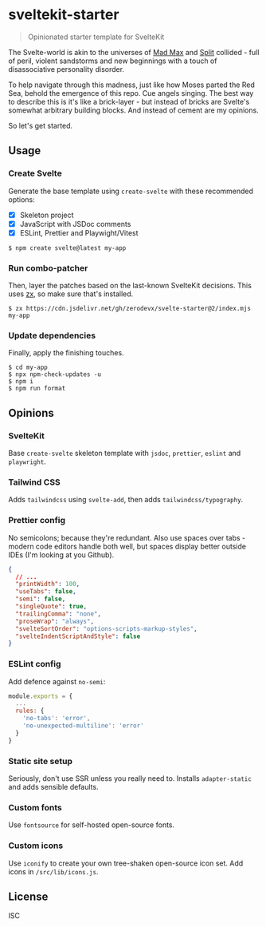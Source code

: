 # sveltekit-starter

> Opinionated starter template for SvelteKit

The Svelte-world is akin to the universes of
[Mad Max](https://en.wikipedia.org/wiki/Mad_Max:_Fury_Road) and
[Split](<https://en.wikipedia.org/wiki/Split_(2016_American_film)>) collided - full of peril,
violent sandstorms and new beginnings with a touch of disassociative personality disorder.

To help navigate through this madness, just like how Moses parted the Red Sea, behold the emergence
of this repo. Cue angels singing. The best way to describe this is it's like a brick-layer - but
instead of bricks are Svelte's somewhat arbitrary building blocks. And instead of cement are my
opinions.

So let's get started.

## Usage

### Create Svelte

Generate the base template using `create-svelte` with these recommended options:

- [x] Skeleton project
- [x] JavaScript with JSDoc comments
- [x] ESLint, Prettier and Playwight/Vitest

```
$ npm create svelte@latest my-app
```

### Run combo-patcher

Then, layer the patches based on the last-known SvelteKit decisions. This uses
[zx](https://github.com/google/zx), so make sure that's installed.

```
$ zx https://cdn.jsdelivr.net/gh/zerodevx/svelte-starter@2/index.mjs my-app
```

### Update dependencies

Finally, apply the finishing touches.

```
$ cd my-app
$ npx npm-check-updates -u
$ npm i
$ npm run format
```

## Opinions

### SvelteKit

Base `create-svelte` skeleton template with `jsdoc`, `prettier`, `eslint` and `playwright`.

### Tailwind CSS

Adds `tailwindcss` using `svelte-add`, then adds `tailwindcss/typography`.

### Prettier config

No semicolons; because they're redundant. Also use spaces over tabs - modern code editors handle
both well, but spaces display better outside IDEs (I'm looking at you Github).

```json
{
  // ...
  "printWidth": 100,
  "useTabs": false,
  "semi": false,
  "singleQuote": true,
  "trailingComma": "none",
  "proseWrap": "always",
  "svelteSortOrder": "options-scripts-markup-styles",
  "svelteIndentScriptAndStyle": false
}
```

### ESLint config

Add defence against `no-semi`:

```js
module.exports = {
  ...
  rules: {
    'no-tabs': 'error',
    'no-unexpected-multiline': 'error'
  }
}
```

### Static site setup

Seriously, don't use SSR unless you really need to. Installs `adapter-static` and adds sensible
defaults.

### Custom fonts

Use `fontsource` for self-hosted open-source fonts.

### Custom icons

Use `iconify` to create your own tree-shaken open-source icon set. Add icons in `/src/lib/icons.js`.

## License

ISC
